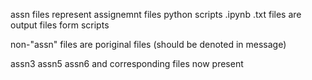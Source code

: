 assn files represent assignemnt files
python scripts .ipynb
.txt files are output files form scripts

non-"assn" files are poriginal files (should be denoted in message)

assn3
assn5
assn6
and corresponding files now present
